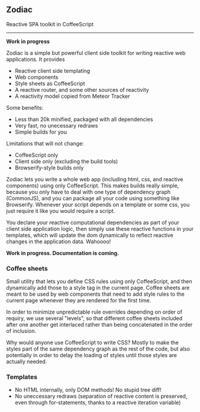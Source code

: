 
## Zodiac

Reactive SPA toolkit in CoffeeScript

---

**Work in progress**

Zodiac is a simple but powerful client side toolkit for writing reactive web applications. It provides

- Reactive client side templating
- Web components
- Style sheets as CoffeeScript
- A reactive router, and some other sources of reactivity
- A reactivity model copied from Meteor Tracker

Some benefits:

- Less than 20k minified, packaged with all dependencies
- Very fast, no unecessary redraws
- Simple builds for you

Limitations that will not change:

- CoffeeScript only
- Client side only (excluding the build tools)
- Browserify-style builds only

Zodiac lets you write a whole web app (including html, css, and reactive components) using only CoffeeScript. This makes builds really simple, because you only have to deal with one type of dependency graph (CommonJS), and you can package all your code using something like Browserify. Whenever your script depends on a template or some css, you just require it like you would require a script.

You declare your reactive computational dependencies as part of your client side application logic, then simply use these reactive functions in your templates, which will update the dom dynamically to reflect reactive changes in the application data. Wahoooo!

**Work in progress. Documentation is coming.**

### Coffee sheets

Small utility that lets you define CSS rules using only CoffeeScript, and then dynamically add those to a style tag in the current page. Coffee sheets are meant to be used by web components that need to add style rules to the current page whenever they are rendered for the first time.

In order to minimize unpredictable rule overrides depending on order of requiry, we use several "levels", so that different coffee sheets included after one another get interlaced rather than being concatenated in the order of inclusion.

Why would anyone use CoffeeScript to write CSS? Mostly to make the styles part of the same dependency graph as the rest of the code, but also potentially in order to delay the loading of styles until those styles are actually needed.

### Templates

- No HTML internally, only DOM methods! No stupid tree diff!
- No uneccessary redraws (separation of reactive content is preserved, even through for-statements, thanks to a reactive iteration variable)
